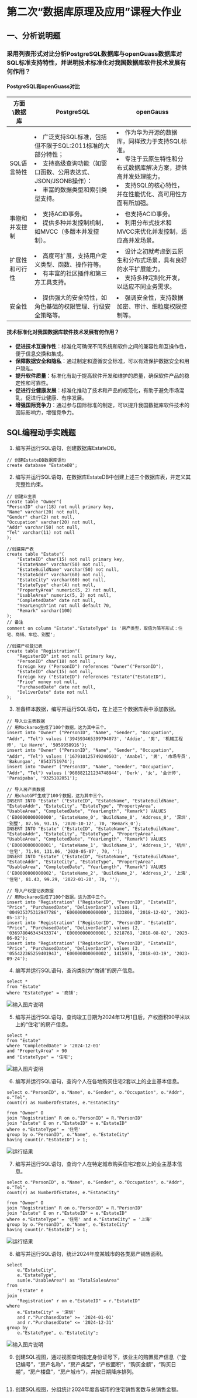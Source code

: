 # 第二次“数据库原理及应用”课程大作业
## 一、分析说明题
### 采用列表形式对比分析PostgreSQL数据库与openGuass数据库对SQL标准支持特性，并说明技术标准化对我国数据库软件技术发展有何作用？
#### PostgreSQL和openGuass对比
|方面\数据库|PostgreSQL|openGauss|
|--|--|--|
|SQL语言特性|<li>广泛支持SQL标准，包括但不限于SQL:2011标准的大部分特性；<li>支持高级查询功能（如窗口函数、公用表达式、JSON/JSONB操作）：<li>丰富的数据类型和索引类型支持。|<li>作为华为开源的数据库，同样致力于支持SQL标准。<li>专注于云原生特性和分布式数据库解决方案，提供高并发处理能力。<li>支持SQL的核心特性，并在性能优化、高可用性方面有所加强。|
|事物和并发控制|<li>支持ACID事务。<li>提供多种并发控制机制，如MVCC（多版本并发控制）。|<li>也支持ACID事务。<li>利用分布式技术和MVCC来优化并发控制，适应高并发场景。|
|扩展性和可行性|<li>高度可扩展，支持用户定义类型、函数、操作符等。<li>有丰富的社区插件和第三方工具支持。|<li>设计之初就考虑到云原生和分布式场景，具有良好的水平扩展能力。<li>支持多种定制化开发，以适应不同业务需求。|
|安全性|<li>提供强大的安全特性，如角色基础的权限管理、行级安全策略等。|<li>强调安全性，支持数据加密、审计、细粒度权限控制等。|
#### 技术标准化对我国数据库软件技术发展有何作用？
-   **促进技术互操作性**：标准化可确保不同系统和软件之间的兼容性和互操作性，便于信息交换和集成。
-   **保障数据安全和隐私**：通过制定和遵循安全标准，可以有效保护数据安全和用户隐私。
-   **提升软件质量**：标准化有助于提高软件开发和维护的质量，确保软件产品的稳定性和可靠性。
-   **促进行业健康发展**：标准化推动了技术和产品的规范化，有助于避免市场混乱，促进行业健康、有序发展。
-   **增强国际竞争力**：通过参与国际标准的制定，可以提升我国数据库软件技术的国际影响力，增强竞争力。
## SQL编程动手实践题
1. 编写并运行SQL语句，创建数据库EstateDB。
```
// 创建EstateDB数据库语句
create database "EstateDB";
```
2. 编写并运行SQL语句，在数据库EstateDB中创建上述三个数据库表，并定义其完整性约束。
```
// 创建业主表
create table "Owner"(
"PersonID" char(18) not null primary key,
"Name" varchar(20) not null,
"Gender" char(2) not null,
"Occupation" varchar(20) not null,
"Addr" varchar(50) not null,
"Tel" varchar(11) not null
);

//创建房产表
create table "Estate"(
	"EstateID" char(15) not null primary key,
	"EstateName" varchar(50) not null,
	"EstateBuildName" varchar(50) not null,
	"EstateAddr" varchar(60) not null,
	"EstateCity" varchar(60) not null,
	"EstateType" char(4) not null,
	"PropertyArea" numeric(5, 2) not null,
	"UsableArea" numeric(5, 2) not null,
	"CompletedDate" date not null,
	"YearLength"int not null default 70,
	"Remark" varchar(100)
);
// 备注
comment on column "Estate"."EstateType" is '房产类型，取值为简写形式：住宅、商铺、车位、别墅';

//创建产权登记表
create table "Registration"(
	"RegisterID" int not null primary key,
	"PersonID" char(18) not null ,
	foreign key ("PersonID") references "Owner"("PersonID"),
	"EstateID" char(15) not null,
	foreign key ("EstateID") references "Estate"("EstateID"),
	"Price" money not null,
	"PurchasedDate" date not null,
	"DeliverDate" date not null
);
```
3. 准备样本数据，编写并运行SQL语句，在上述三个数据库表中添加数据。
```
// 导入业主表数据
// 用Mockaroo生成了100个数据，这为其中三个。
insert into "Owner" ("PersonID", "Name", "Gender", "Occupation", "Addr", "Tel") values ('394593465399794073', 'Addie', '男', '机械工程师', 'Le Havre', '5059958916');
insert into "Owner" ("PersonID", "Name", "Gender", "Occupation", "Addr", "Tel") values ('167910125749240503', 'Amabel', '男', '市场专员', 'Bakungan', '8543751974');
insert into "Owner" ("PersonID", "Name", "Gender", "Occupation", "Addr", "Tel") values ('960882121234748944', 'Derk', '女', '会计师', 'Paraipaba', '9325182051');

// 导入房产表数据
// 用chatGPT生成了100个数据，这为其中三个。
INSERT INTO "Estate" ("EstateID", "EstateName", "EstateBuildName", "EstateAddr", "EstateCity", "EstateType", "PropertyArea", "UsableArea", "CompletedDate", "YearLength", "Remark") VALUES ('E00000000000000', 'EstateName_0', 'BuildName_0', 'Address_0', '深圳', '别墅', 87.56, 93.15, '2020-10-12', 70, 'Remark_0');
INSERT INTO "Estate" ("EstateID", "EstateName", "EstateBuildName", "EstateAddr", "EstateCity", "EstateType", "PropertyArea", "UsableArea", "CompletedDate", "YearLength", "Remark") VALUES ('E00000000000001', 'EstateName_1', 'BuildName_1', 'Address_1', '杭州', '住宅', 71.94, 131.06, '2020-05-07', 70, '');
INSERT INTO "Estate" ("EstateID", "EstateName", "EstateBuildName", "EstateAddr", "EstateCity", "EstateType", "PropertyArea", "UsableArea", "CompletedDate", "YearLength", "Remark") VALUES ('E00000000000002', 'EstateName_2', 'BuildName_2', 'Address_2', '上海', '住宅', 81.43, 99.29, '2022-01-20', 70, '');

// 导入产权登记表数据
// 用Mockaroo生成了100个数据，这为其中三个。
insert into "Registration" ("RegisterID", "PersonID", "EstateID", "Price", "PurchasedDate", "DeliverDate") values (1, '004935375312947786', 'E00000000000000', 3133800, '2018-12-02', '2023-05-13');
insert into "Registration" ("RegisterID", "PersonID", "EstateID", "Price", "PurchasedDate", "DeliverDate") values (2, '036978046343433374', 'E00000000000001', 3218769, '2018-08-02', '2023-06-02');
insert into "Registration" ("RegisterID", "PersonID", "EstateID", "Price", "PurchasedDate", "DeliverDate") values (3, '055422365259401943', 'E00000000000002', 1415979, '2018-03-19', '2023-09-24');
```

4. 编写并运行SQL语句，查询类别为“商铺”的房产信息。
```
select * 
from "Estate" 
where "EstateType" = '商铺';
```
![输入图片说明](/imgs/2024-03-15/g9aMIlVX97cvsulF.png)

5. 编写并运行SQL语句，查询竣工日期为2024年12月1日后，产权面积90平米以上的“住宅”的房产信息。
```
select * 
from "Estate" 
where "CompletedDate" > '2024-12-01' 
and "PropertyArea" > 90
and "EstateType" = '住宅';
```
![输入图片说明](/imgs/2024-03-15/el6zJLUaERhejRzu.png)

6. 编写并运行SQL语句，查询个人在各地购买住宅2套以上的业主基本信息。
```
select o."PersonID", o."Name", o."Gender", o."Occupation", o."Addr", o."Tel",
count(r) as NumberOfEstates, e."EstateCity"

from "Owner" O
join "Registration" R on o."PersonID" = R."PersonID"
join "Estate" E on r."EstateID" = e."EstateID"
where e."EstateType" = '住宅'
group by o."PersonID", o."Name", e."EstateCity"
having count(r."EstateID") > 1;
```
![运行结果](/imgs/2024-03-15/TA0wuBzDnLLikOFZ.png)

7. 编写并运行SQL语句，查询个人在特定城市购买住宅2套以上的业主基本信息。
```
select o."PersonID", o."Name", o."Gender", o."Occupation", o."Addr", o."Tel",
count(r) as NumberOfEstates, e."EstateCity"

from "Owner" O
join "Registration" R on o."PersonID" = R."PersonID"
join "Estate" E on r."EstateID" = e."EstateID"
where e."EstateType" = '住宅' and e."EstateCity" = '上海'
group by o."PersonID", o."Name", e."EstateCity"
having count(r."EstateID") > 1;
```
![运行结果](/imgs/2024-03-15/1dIKG8Z5fKwbAJ2y.png)

8. 编写并运行SQL语句，统计2024年度某城市的各类房产销售面积。
```
select 
	e."EstateCity",
	e."EstateType", 
	sum(e."UsableArea") as "TotalSalesArea"
from 
	"Estate" e
join 
	"Registration" r on e."EstateID" = r."EstateID"
where 
	e."EstateCity" = '深圳'
	and r."PurchasedDate" >= '2024-01-01'
	and r."PurchasedDate" <= '2024-12-31'
group by 
	e."EstateType", e."EstateCity";
```
![输入图片说明](/imgs/2024-03-15/ZkN1ljOYBN0t88Ig.png)

9. 创建SQL视图，通过视图查询指定身份证号下，该业主的购置房产信息（“登记编号”，“房产名称”，“房产类型”，“产权面积”，“购买金额”，“购买日期”，“房产楼盘”，“房产城市”），并按日期降序排列。
```

```
 
11. 创建SQL视图，分组统计2024年度各城市的住宅销售套数与总销售金额。
<!--stackedit_data:
eyJoaXN0b3J5IjpbLTI1NTkxMjQzNCwtMzg3MTA3ODUsMTgzOT
ExNTI5LC0yMDIzMzUwMDczLDYyODU3MzY4Myw0OTIwMzEwOTEs
LTE2MjMyNzg2MDksLTEzODQwMjQxMDIsMTY3NDE0ODkxNiwtMT
M4OTA5NTgzNSwtMTQwNzc0MzM4MiwzMzM2ODE5MDcsMTIwNTI2
MjMzMiwtMTQ5MTQ4NDcwNCwtMjk4ODc3Mjc0LC03NDc2MTcyND
QsLTEzNDc2MzI5OTYsLTkyMDQwNjc1OV19
-->